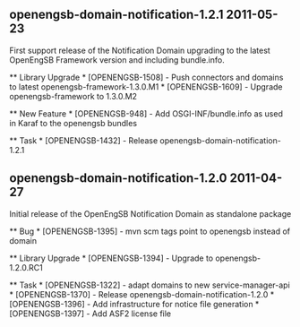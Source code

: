 openengsb-domain-notification-1.2.1 2011-05-23
---------------------------------------------------------------------

First support release of the Notification Domain upgrading to the latest
OpenEngSB Framework version and including bundle.info.

** Library Upgrade
    * [OPENENGSB-1508] - Push connectors and domains to latest openengsb-framework-1.3.0.M1
    * [OPENENGSB-1609] - Upgrade openengsb-framework to 1.3.0.M2

** New Feature
    * [OPENENGSB-948] - Add OSGI-INF/bundle.info as used in Karaf to the openengsb bundles

** Task
    * [OPENENGSB-1432] - Release openengsb-domain-notification-1.2.1


openengsb-domain-notification-1.2.0 2011-04-27
---------------------------------------------------------------------

Initial release of the OpenEngSB Notification Domain as standalone package

** Bug
    * [OPENENGSB-1395] - mvn scm tags point to openengsb instead of domain

** Library Upgrade
    * [OPENENGSB-1394] - Upgrade to openengsb-1.2.0.RC1

** Task
    * [OPENENGSB-1322] - adapt domains to new service-manager-api
    * [OPENENGSB-1370] - Release openengsb-domain-notification-1.2.0
    * [OPENENGSB-1396] - Add infrastructure for notice file generation
    * [OPENENGSB-1397] - Add ASF2 license file

